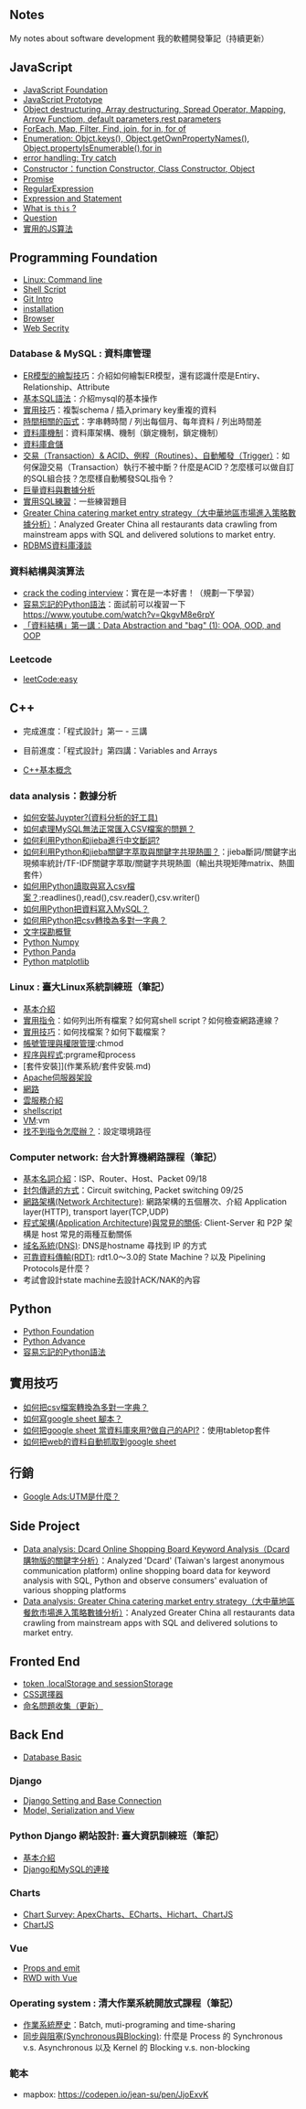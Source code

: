 
## Notes

My notes about software development 
我的軟體開發筆記（持續更新）

## JavaScript

- [JavaScript Foundation](JavaScript/Basic.md)
- [JavaScript Prototype](JavaScript/prototype.md)
- [Object destructuring, Array destructuring, Spread Operator, Mapping, Arrow Functiom, default parameters,rest parameters  ](JavaScript/praticalSkills.md)
- [ForEach, Map, Filter, Find, join, for in, for of  ](JavaScript/praticalFunction.md)
- [Enumeration: Objct.keys(), Object.getOwnPropertyNames(), Object.propertyIsEnumerable(),for in](JavaScript/enumerationProperty.md)
- [error handling: Try catch](JavaScript/errorHandling.md)
- [Constructor：function Constructor, Class Constructor, Object](JavaScript/objectConstructor.md)
- [Promise](JavaScript/promise.md)
- [RegularExpression](JavaScript/regularExpression.md)
- [Expression and Statement](JavaScript/expression.md)
- [What is `this` ? ](JavaScript/this.md)
- [Question](JavaScript/Question.md)
- [實用的JS算法](JavaScript/實用.md)

## Programming Foundation

- [Linux: Command line](Basic/commandline.md)
- [Shell Script](Basic/ShellScript.md)
- [Git Intro](Basic/git.md)
- [installation](Basic/install.md)
- [Browser](Basic/browser.md)
- [Web Secrity](Basic/webSecrity.md)

### Database & MySQL : 資料庫管理

- [ER模型的繪製技巧](資料庫管理/ER_model.md)：介紹如何繪製ER模型，還有認識什麼是Entiry、Relationship、Attribute
- [基本SQL語法](資料庫管理/mysql.md)：介紹mysql的基本操作
- [實用技巧](資料庫管理/實用語法.md)：複製schema / 插入primary key重複的資料 
- [時間相關的函式](資料庫管理/時間語法.md)：字串轉時間 / 列出每個月、每年資料 / 列出時間差
- [資料庫機制](資料庫管理/資料庫機制.md)：資料庫架構、機制（鎖定機制，鎖定機制）
- [資料庫倉儲](資料庫管理/資料倉儲.md)
- [交易（Transaction）& ACID、例程（Routines）、自動觸發（Trigger）](資料庫管理/交易.md)：如何保證交易（Transaction）執行不被中斷？什麼是ACID？怎麼樣可以做自訂的SQL組合技？怎麼樣自動觸發SQL指令？
- [巨量資料與數據分析](資料庫管理/巨量資料與數據分析.md)
- [實用SQL練習](資料庫管理/mysqlQA.md)：一些練習題目
- [Greater China catering market entry strategy（大中華地區市場進入策略數據分析）](資料庫管理/作業/菜系分析.md)：Analyzed Greater China all restaurants data crawling from mainstream apps with SQL and delivered solutions to market entry.
- [RDBMS資料庫淺談](資料庫管理/資料庫淺談.md)

### 資料結構與演算法


- [crack the coding interview](資料結構與演算法/cracking.md)：實在是一本好書！（規劃一下學習）
- [容易忘記的Python語法](資料結構與演算法/容易忘記的Python語法.md)：面試前可以複習一下
https://www.youtube.com/watch?v=QkgvM8e6rpY
- [「資料結構」第一講：Data Abstraction and "bag" (1): OOA, OOD, and OOP](資料結構與演算法/資料結構01.md)

### Leetcode
- [leetCode:easy](leetcode/easy.md)



## C++

- 完成進度：「程式設計」第一 - 三講
- 目前進度：「程式設計」第四講：Variables and Arrays

- [C++基本概念](C++/01.md)

### data analysis：數據分析

- [如何安裝Juypter?(資料分析的好工具)](Python/Juypter.md)
- [如何處理MySQL無法正常匯入CSV檔案的問題？](資料分析/如何處理mySQL無法import的問題.md)
- [如何利用Python和jieba進行中文斷詞?](資料分析/如何進行斷詞.md)
- [如何利用Python和jieba關鍵字萃取與關鍵字共現熱圖？](資料分析/關鍵字萃取.md)：jieba斷詞/關鍵字出現頻率統計/TF-IDF關鍵字萃取/關鍵字共現熱圖（輸出共現矩陣matrix、熱圖套件）
- [如何用Python讀取與寫入csv檔案？](Python/如何讀取與寫入csv檔案.md):readlines(),read(),csv.reader(),csv.writer()
- [如何用Python把資料寫入MySQL？](Python/如何用Python把資料寫入MySQL.md)
- [如何用Python把csv轉換為多對一字典？](Python/如何把csv轉換為多對一字典.md)
- [文字探勘概覽](資料分析/文字探勘.md)
- [Python Numpy](Python/numpy.md)
- [Python Panda](Python/panda.md)
- [Python matplotlib](Python/matplotlib.md)

### Linux : 臺大Linux系統訓練班（筆記）

- [基本介紹](作業系統/linux基本介紹.md)
- [實用指令](作業系統/linux實用指令.md)：如何列出所有檔案？如何寫shell script？如何檢查網路連線？
- [實用技巧](作業系統/實用技巧.md)：如何找檔案？如何下載檔案？
- [帳號管理與權限管理](作業系統/權限管理.md):chmod
- [程序與程式](作業系統/程序與程式.md):prgrame和process
- [套件安裝]](作業系統/套件安裝.md)
- [Apache伺服器架設](作業系統/伺服器架設.md)
- [網路](作業系統/網路.md)
- [雲服務介紹](作業系統/雲服務介紹.md)
- [shellscript](作業系統/shellscript.md)
- [VM](作業系統/linux其他.md):vm 
- [找不到指令怎麼辦？](作業系統/找不到指令.md)：設定環境路徑 

### Computer network: 台大計算機網路課程（筆記）

- [基本名詞介紹](計算機網路/基本網路概論.md)：ISP、Router、Host、Packet 09/18
- [封包傳遞的方式](計算機網路/網路傳輸.md)：Circuit switching, Packet switching 09/25
- [網路架構(Network Architecture)](計算機網路/網路分層.md): 網路架構的五個層次、介紹 Application layer(HTTP), transport layer(TCP,UDP)
- [程式架構(Application Architecture)與常見的關係](計算機網路/P2P&CS.md):
Client-Server 和 P2P 架構是 host 常見的兩種互動關係
- [域名系統(DNS)](計算機網路/DNS.md): DNS是hostname 尋找到 IP 的方式
- [可靠資料傳輸(RDT)](計算機網路/RDT模型.md): rdt1.0～3.0的 State Machine？以及 Pipelining Protocols是什麼？
- 考試會設計state machine去設計ACK/NAK的內容

## Python

- [Python Foundation](Python/basic.md)
- [Python Advance](Python/advance.md)
- [容易忘記的Python語法](資料結構與演算法/容易忘記的Python語法.md)

## 實用技巧

- [如何把csv檔案轉換為多對一字典？](Python/如何把csv轉換為多對一字典.md)
- [如何寫google sheet 腳本？](tool/googlesheet腳本.md)
- [如何把google sheet 當資料庫來用?做自己的API?](tool/googlesheet資料庫.md)：使用tabletop套件
- [如何把web的資料自動抓取到google sheet](https://zapier.com/blog/google-sheets-importxml-guide/)

## 行銷

- [Google Ads:UTM是什麼？](行銷/Ads.md)


## Side Project

- [Data analysis: Dcard Online Shopping Board Keyword Analysis（Dcard購物版的關鍵字分析）](資料分析/Dcard購物版的關鍵字分析.md)：Analyzed 'Dcard' (Taiwan's largest anonymous communication platform) online shopping board data for keyword analysis with SQL, Python and observe consumers' evaluation of various shopping platforms
- [Data analysis: Greater China catering market entry strategy（大中華地區餐飲市場進入策略數據分析）](資料庫管理/作業/菜系分析.md)：Analyzed Greater China all restaurants data crawling from mainstream apps with SQL and delivered solutions to market entry.


## Fronted End 

- [token ,localStorage and sessionStorage](Fronted/token.md)
- [CSS選擇器](Fronted/CSS.md)
- [命名問題收集（更新）](Fronted/Naming.md)


## Back End 

- [Database Basic](Backend/Basic_Database.md)

### Django 

- [Django Setting and Base Connection](Backend/Django_setting.md)
- [Model, Serialization and View](Backend/Django_basic.md) 

### Python Django 網站設計: 臺大資訊訓練班（筆記）

- [基本介紹](Backend/DjangoClass.md)
- [Django和MySQL的連接](Backend/Django和MySQL的連接.md)

### Charts
- [Chart Survey: ApexCharts、ECharts、Hichart、ChartJS](Fronted/ChartSurvey.md)
- [ChartJS](Fronted/ChartJS.md)


### Vue 

- [Props and emit](Vue/prop.md)
- [RWD with Vue](Vue/Rwd.md)


### Operating system : 清大作業系統開放式課程（筆記）
- [作業系統歷史](作業系統/作業系統歷史.md)：Batch, muti-programing and time-sharing 
- [同步與阻塞(Synchronous與Blocking)](作業系統/同步與阻塞.md): 什麼是 Process 的 Synchronous v.s. Asynchronous 以及 Kernel 的 Blocking v.s. non-blocking

### 範本

- mapbox: https://codepen.io/jean-su/pen/JjoExvK